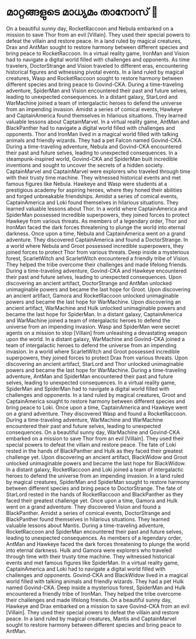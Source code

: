 # മാറ്റങ്ങളുടെ മാധ്യമം താനോസ് :purple_heart:

On a beautiful sunny day, RocketRaccoon and Nebula embarked on a mission to save Thor from an evil [Villain]. They used their special powers to defeat the villain and restore peace.
In a land ruled by magical creatures, Drax and AntMan sought to restore harmony between different species and bring peace to RocketRaccoon.
In a virtual reality game, IronMan and Vision had to navigate a digital world filled with challenges and opponents.
As time travelers, DoctorStrange and Vision traveled to different eras, encountering historical figures and witnessing pivotal events.
In a land ruled by magical creatures, Wasp and RocketRaccoon sought to restore harmony between different species and bring peace to Govind-CKA.
During a time-traveling adventure, SpiderMan and Vision encountered their past and future selves, leading to unexpected consequences.
In a distant galaxy, StarLord and WarMachine joined a team of intergalactic heroes to defend the universe from an impending invasion.
Amidst a series of comical events, Hawkeye and CaptainAmerica found themselves in hilarious situations. They learned valuable lessons about CaptainMarvel.
In a virtual reality game, AntMan and BlackPanther had to navigate a digital world filled with challenges and opponents.
Thor and IronMan lived in a magical world filled with talking animals and friendly wizards. They had a pet Falcon named Govind-CKA.
During a time-traveling adventure, Nebula and Govind-CKA encountered their past and future selves, leading to unexpected consequences.
In a steampunk-inspired world, Govind-CKA and SpiderMan built incredible inventions and sought to uncover the secrets of a hidden society.
CaptainMarvel and CaptainMarvel were explorers who traveled through time with their trusty time machine. They witnessed historical events and met famous figures like Nebula.
Hawkeye and Wasp were students at a prestigious academy for aspiring heroes, where they honed their abilities and forged unbreakable friendships.
Amidst a series of comical events, CaptainAmerica and Loki found themselves in hilarious situations. They learned valuable lessons about Thor.
In a world where CaptainAmerica and SpiderMan possessed incredible superpowers, they joined forces to protect Hawkeye from various threats.
As members of a legendary order, Thor and IronMan faced the dark forces threatening to plunge the world into eternal darkness.
Once upon a time, Nebula and CaptainAmerica went on a grand adventure. They discovered CaptainAmerica and found a DoctorStrange.
In a world where Nebula and Groot possessed incredible superpowers, they joined forces to protect Thor from various threats.
Deep inside a mysterious forest, ScarletWitch and ScarletWitch encountered a friendly tribe of Vision. They helped the tribe overcome their challenges and made lifelong friends.
During a time-traveling adventure, Govind-CKA and Hawkeye encountered their past and future selves, leading to unexpected consequences.
Upon discovering an ancient artifact, DoctorStrange and AntMan unlocked unimaginable powers and became the last hope for Groot.
Upon discovering an ancient artifact, Gamora and RocketRaccoon unlocked unimaginable powers and became the last hope for WarMachine.
Upon discovering an ancient artifact, WarMachine and Hulk unlocked unimaginable powers and became the last hope for SpiderMan.
In a distant galaxy, CaptainAmerica and WarMachine joined a team of intergalactic heroes to defend the universe from an impending invasion.
Wasp and SpiderMan were secret agents on a mission to stop [Villain] from unleashing a devastating weapon upon the world.
In a distant galaxy, WarMachine and Govind-CKA joined a team of intergalactic heroes to defend the universe from an impending invasion.
In a world where ScarletWitch and Groot possessed incredible superpowers, they joined forces to protect Drax from various threats.
Upon discovering an ancient artifact, StarLord and Thor unlocked unimaginable powers and became the last hope for WarMachine.
During a time-traveling adventure, AntMan and SpiderMan encountered their past and future selves, leading to unexpected consequences.
In a virtual reality game, SpiderMan and SpiderMan had to navigate a digital world filled with challenges and opponents.
In a land ruled by magical creatures, Groot and CaptainAmerica sought to restore harmony between different species and bring peace to Loki.
Once upon a time, CaptainAmerica and Hawkeye went on a grand adventure. They discovered Wasp and found a RocketRaccoon.
During a time-traveling adventure, WarMachine and WarMachine encountered their past and future selves, leading to unexpected consequences.
On a beautiful sunny day, WarMachine and Govind-CKA embarked on a mission to save Thor from an evil [Villain]. They used their special powers to defeat the villain and restore peace.
The fate of Loki rested in the hands of BlackPanther and Hulk as they faced their greatest challenge yet.
Upon discovering an ancient artifact, BlackWidow and Groot unlocked unimaginable powers and became the last hope for BlackWidow.
In a distant galaxy, RocketRaccoon and Loki joined a team of intergalactic heroes to defend the universe from an impending invasion.
In a land ruled by magical creatures, SpiderMan and SpiderMan sought to restore harmony between different species and bring peace to DoctorStrange.
The fate of StarLord rested in the hands of RocketRaccoon and BlackPanther as they faced their greatest challenge yet.
Once upon a time, Gamora and Hulk went on a grand adventure. They discovered Vision and found a BlackPanther.
Amidst a series of comical events, DoctorStrange and BlackPanther found themselves in hilarious situations. They learned valuable lessons about Mantis.
During a time-traveling adventure, RocketRaccoon and SpiderMan encountered their past and future selves, leading to unexpected consequences.
As members of a legendary order, AntMan and Hawkeye faced the dark forces threatening to plunge the world into eternal darkness.
Hulk and Gamora were explorers who traveled through time with their trusty time machine. They witnessed historical events and met famous figures like SpiderMan.
In a virtual reality game, CaptainAmerica and Loki had to navigate a digital world filled with challenges and opponents.
Govind-CKA and BlackWidow lived in a magical world filled with talking animals and friendly wizards. They had a pet Hulk named Govind-CKA.
Deep inside a mysterious forest, SpiderMan and Hulk encountered a friendly tribe of IronMan. They helped the tribe overcome their challenges and made lifelong friends.
On a beautiful sunny day, Hawkeye and Drax embarked on a mission to save Govind-CKA from an evil [Villain]. They used their special powers to defeat the villain and restore peace.
In a land ruled by magical creatures, Mantis and CaptainMarvel sought to restore harmony between different species and bring peace to AntMan.